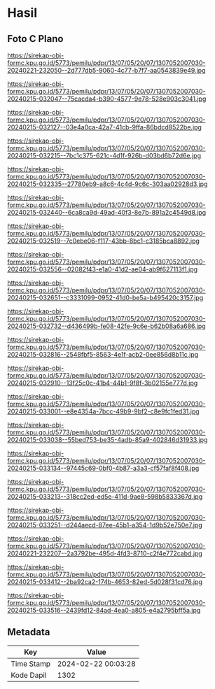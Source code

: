 # Hasil

## Foto C Plano

https://sirekap-obj-formc.kpu.go.id/5773/pemilu/pdpr/13/07/05/20/07/1307052007030-20240221-232050--2d777db5-9060-4c77-b7f7-aa0543839e49.jpg

https://sirekap-obj-formc.kpu.go.id/5773/pemilu/pdpr/13/07/05/20/07/1307052007030-20240215-032047--75cacda4-b390-4577-9e78-528e903c3041.jpg

https://sirekap-obj-formc.kpu.go.id/5773/pemilu/pdpr/13/07/05/20/07/1307052007030-20240215-032127--03e4a0ca-42a7-41cb-9ffa-86bdcd8522be.jpg

https://sirekap-obj-formc.kpu.go.id/5773/pemilu/pdpr/13/07/05/20/07/1307052007030-20240215-032215--7bc1c375-621c-4d1f-926b-d03bd6b72d6e.jpg

https://sirekap-obj-formc.kpu.go.id/5773/pemilu/pdpr/13/07/05/20/07/1307052007030-20240215-032335--27780eb9-a8c6-4c4d-9c6c-303aa02928d3.jpg

https://sirekap-obj-formc.kpu.go.id/5773/pemilu/pdpr/13/07/05/20/07/1307052007030-20240215-032440--6ca8ca9d-49ad-40f3-8e7b-891a2c4549d8.jpg

https://sirekap-obj-formc.kpu.go.id/5773/pemilu/pdpr/13/07/05/20/07/1307052007030-20240215-032519--7c0ebe06-f117-43bb-8bc1-c3185bca8892.jpg

https://sirekap-obj-formc.kpu.go.id/5773/pemilu/pdpr/13/07/05/20/07/1307052007030-20240215-032556--02082f43-e1a0-41d2-ae04-ab9f627113f1.jpg

https://sirekap-obj-formc.kpu.go.id/5773/pemilu/pdpr/13/07/05/20/07/1307052007030-20240215-032651--c3331099-0952-41d0-be5a-b495420c3157.jpg

https://sirekap-obj-formc.kpu.go.id/5773/pemilu/pdpr/13/07/05/20/07/1307052007030-20240215-032732--d436499b-fe08-42fe-9c6e-b62b08a6a686.jpg

https://sirekap-obj-formc.kpu.go.id/5773/pemilu/pdpr/13/07/05/20/07/1307052007030-20240215-032816--2548fbf5-8563-4e1f-acb2-0ee856d8b11c.jpg

https://sirekap-obj-formc.kpu.go.id/5773/pemilu/pdpr/13/07/05/20/07/1307052007030-20240215-032910--13f25c0c-41b4-44b1-9f8f-3b02155e777d.jpg

https://sirekap-obj-formc.kpu.go.id/5773/pemilu/pdpr/13/07/05/20/07/1307052007030-20240215-033001--e8e4354a-7bcc-49b9-9bf2-c8e9fc1fed31.jpg

https://sirekap-obj-formc.kpu.go.id/5773/pemilu/pdpr/13/07/05/20/07/1307052007030-20240215-033038--55bed753-be35-4adb-85a9-402846d31933.jpg

https://sirekap-obj-formc.kpu.go.id/5773/pemilu/pdpr/13/07/05/20/07/1307052007030-20240215-033134--97445c69-0bf0-4b87-a3a3-cf57faf8f408.jpg

https://sirekap-obj-formc.kpu.go.id/5773/pemilu/pdpr/13/07/05/20/07/1307052007030-20240215-033213--318cc2ed-ed5e-411d-9ae8-598b5833367d.jpg

https://sirekap-obj-formc.kpu.go.id/5773/pemilu/pdpr/13/07/05/20/07/1307052007030-20240215-033251--d244aecd-87ee-45b1-a354-1d9b52e750e7.jpg

https://sirekap-obj-formc.kpu.go.id/5773/pemilu/pdpr/13/07/05/20/07/1307052007030-20240221-232207--2a3792be-495d-4fd3-8710-c2f4e772cabd.jpg

https://sirekap-obj-formc.kpu.go.id/5773/pemilu/pdpr/13/07/05/20/07/1307052007030-20240215-033412--2ba92ca2-174b-4653-82ed-5d028f31cd76.jpg

https://sirekap-obj-formc.kpu.go.id/5773/pemilu/pdpr/13/07/05/20/07/1307052007030-20240215-033516--2439fd12-84ad-4ea0-a805-e4a2795bff5a.jpg


## Metadata

| Key        | Value               |
| ---------- | ------------------- |
| Time Stamp | 2024-02-22 00:03:28 |
| Kode Dapil | 1302                |



